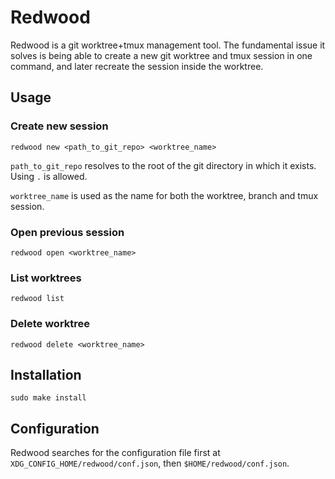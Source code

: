 # Redwood

Redwood is a git worktree+tmux management tool. The fundamental issue it solves
is being able to create a new git worktree and tmux session in one command, and
later recreate the session inside the worktree.

## Usage

### Create new session

```shell
redwood new <path_to_git_repo> <worktree_name>
```

`path_to_git_repo` resolves to the root of the git directory in which it
exists. Using `.` is allowed.

`worktree_name` is used as the name for both the worktree, branch and tmux
session.

### Open previous session

```shell
redwood open <worktree_name>
```

### List worktrees

```shell
redwood list
```

### Delete worktree

```shell
redwood delete <worktree_name>
```

## Installation

```shell
sudo make install
```

## Configuration

Redwood searches for the configuration file first at
`XDG_CONFIG_HOME/redwood/conf.json`, then `$HOME/redwood/conf.json`.
